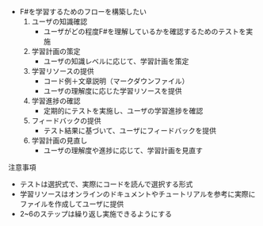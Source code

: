 - F#を学習するためのフローを構築したい
    1. ユーザの知識確認
        - ユーザがどの程度F#を理解しているかを確認するためのテストを実施
    2. 学習計画の策定
        - ユーザの知識レベルに応じて、学習計画を策定
    3. 学習リソースの提供
        - コード例＋文章説明（マークダウンファイル）
        - ユーザの理解度に応じた学習リソースを提供
    4. 学習進捗の確認
        - 定期的にテストを実施し、ユーザの学習進捗を確認
    5. フィードバックの提供
        - テスト結果に基づいて、ユーザにフィードバックを提供
    6. 学習計画の見直し
        - ユーザの理解度や進捗に応じて、学習計画を見直す

注意事項
- テストは選択式で、実際にコードを読んで選択する形式
- 学習リソースはオンラインのドキュメントやチュートリアルを参考に実際にファイルを作成してユーザに提供
- 2~6のステップは繰り返し実施できるようにする